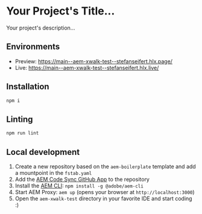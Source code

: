 # Your Project's Title...
Your project's description...

## Environments
- Preview: https://main--aem-xwalk-test--stefanseifert.hlx.page/
- Live: https://main--aem-xwalk-test--stefanseifert.hlx.live/

## Installation

```sh
npm i
```

## Linting

```sh
npm run lint
```

## Local development

1. Create a new repository based on the `aem-boilerplate` template and add a mountpoint in the `fstab.yaml`
1. Add the [AEM Code Sync GitHub App](https://github.com/apps/aem-code-sync) to the repository
1. Install the [AEM CLI](https://github.com/adobe/helix-cli): `npm install -g @adobe/aem-cli`
1. Start AEM Proxy: `aem up` (opens your browser at `http://localhost:3000`)
1. Open the `aem-xwalk-test` directory in your favorite IDE and start coding :)
